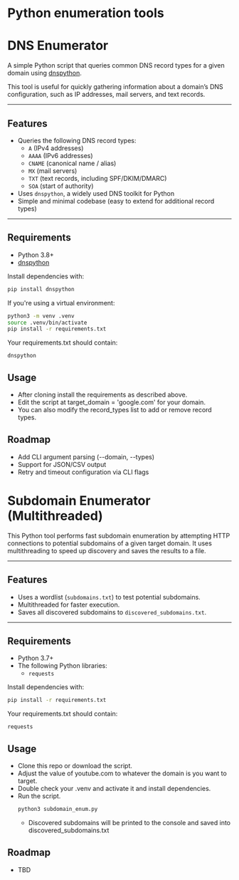# Python enumeration tools


# DNS Enumerator

A simple Python script that queries common DNS record types for a given domain using [dnspython](https://www.dnspython.org/).

This tool is useful for quickly gathering information about a domain’s DNS configuration, such as IP addresses, mail servers, and text records.

---

## Features

- Queries the following DNS record types:
  - `A` (IPv4 addresses)
  - `AAAA` (IPv6 addresses)
  - `CNAME` (canonical name / alias)
  - `MX` (mail servers)
  - `TXT` (text records, including SPF/DKIM/DMARC)
  - `SOA` (start of authority)
- Uses `dnspython`, a widely used DNS toolkit for Python
- Simple and minimal codebase (easy to extend for additional record types)

---

## Requirements

- Python 3.8+
- [dnspython](https://pypi.org/project/dnspython/)

Install dependencies with:

```bash
pip install dnspython
```

If you're using a virtual environment:

```bash
python3 -m venv .venv
source .venv/bin/activate
pip install -r requirements.txt
```

Your requirements.txt should contain:
```
dnspython
```

## Usage

- After cloning install the requirements as described above.
- Edit the script at target_domain = 'google.com' for your domain.
- You can also modify the record_types list to add or remove record types.

## Roadmap

- Add CLI argument parsing (--domain, --types)
- Support for JSON/CSV output
- Retry and timeout configuration via CLI flags



# Subdomain Enumerator (Multithreaded)

This Python tool performs fast subdomain enumeration by attempting HTTP connections to potential subdomains of a given target domain.
It uses multithreading to speed up discovery and saves the results to a file.

---

## Features
- Uses a wordlist (`subdomains.txt`) to test potential subdomains.
- Multithreaded for faster execution.
- Saves all discovered subdomains to `discovered_subdomains.txt`.

---

## Requirements
- Python 3.7+
- The following Python libraries:
  - `requests`

Install dependencies with:

```bash
pip install -r requirements.txt
```
Your requirements.txt should contain:

```
requests
```

## Usage

- Clone this repo or download the script.
- Adjust the value of youtube.com to whatever the domain is you want to target.
- Double check your .venv and activate it and install dependencies.
- Run the script.
  ```bash
  python3 subdomain_enum.py
  ```
  - Discovered subdomains will be printed to the console and saved into discovered_subdomains.txt

## Roadmap

- TBD
